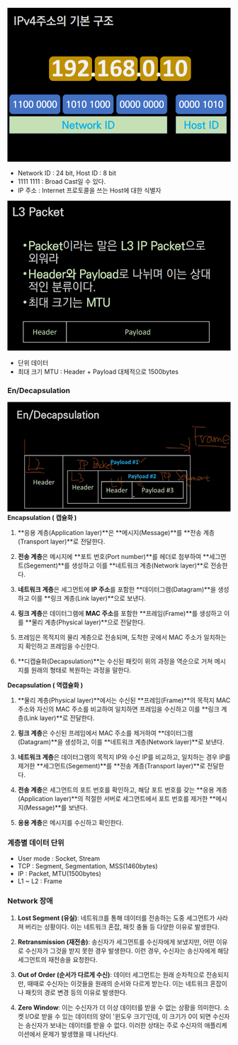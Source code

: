 ![Alt text](/img/network_img/ipv4.png)
- Network ID : 24 bit, Host ID : 8 bit
- 1111 1111 : Broad Cast일 수 있다.
- IP 주소 : Internet 프로토콜을 쓰는 Host에 대한 식별자

![Alt text](/img/network_img/packet.png)
- 단위 데이터
- 최대 크기 MTU : Header + Payload 대체적으로 1500bytes

### En/Decapsulation

![Alt text](/img/network_img/capsulation.png)
**Encapsulation ( 캡슐화 )**

1. **응용 계층(Application layer)**은 **메시지(Message)**를 **전송 계층(Transport layer)**로 전달한다.

2. **전송 계층**은 메시지에 **포트 번호(Port number)**를 헤더로 첨부하여 **세그먼트(Segement)**를 생성하고 이를 **네트워크 계층(Network layer)**로 전송한다.

3. **네트워크 계층**은 세그먼트에 **IP 주소**를 포함한 **데이터그램(Datagram)**을 생성하고 이를 **링크 계층(Link layer)**으로 보낸다.

4. **링크 계층**은 데이터그램에 **MAC 주소**를 포함한 **프레임(Frame)**를 생성하고 이를 **물리 계층(Physical layer)**으로 전달한다.

5. 프레임은 목적지의 물리 계층으로 전송되며, 도착한 곳에서 MAC 주소가 일치하는지 확인하고 프레임을 수신한다.

6. **디캡슐화(Decapsulation)**는 수신된 패킷이 위의 과정을 역순으로 거쳐 메시지를 원래의 형태로 복원하는 과정을 말한다.

**Decapsulation ( 역캡슐화 )**

1. **물리 계층(Physical layer)**에서는 수신된 **프레임(Frame)**의 목적지 MAC 주소와 자신의 MAC 주소를 비교하여 일치하면 프레임을 수신하고 이를 **링크 계층(Link layer)**로 전달한다.

2. **링크 계층**은 수신된 프레임에서 MAC 주소를 제거하여 **데이터그램(Datagram)**을 생성하고, 이를 **네트워크 계층(Network layer)**로 보낸다.

3. **네트워크 계층**은 데이터그램의 목적지 IP와 수신 IP를 비교하고, 일치하는 경우 IP를 제거한 **세그먼트(Segement)**를 **전송 계층(Transport layer)**로 전달한다.

4. **전송 계층**은 세그먼트의 포트 번호를 확인하고, 해당 포트 번호를 갖는 **응용 계층(Application layer)**의 적절한 서버로 세그먼트에서 포트 번호를 제거한 **메시지(Message)**를 보낸다.

5. **응용 계층**은 메시지를 수신하고 확인한다.

### 계층별 데이터 단위
- User mode : Socket, Stream
- TCP : Segment, Segmentation, MSS(1460bytes)
- IP : Packet, MTU(1500bytes)
- L1 ~ L2 : Frame

### Network 장애
1. **Lost Segment (유실)**: 네트워크를 통해 데이터를 전송하는 도중 세그먼트가 사라져 버리는 상황이다. 이는 네트워크 혼잡, 패킷 충돌 등 다양한 이유로 발생한다.

2. **Retransmission (재전송)**: 송신자가 세그먼트를 수신자에게 보냈지만, 어떤 이유로 수신자가 그것을 받지 못한 경우 발생한다. 이런 경우, 수신자는 송신자에게 해당 세그먼트의 재전송을 요청한다.

3. **Out of Order (순서가 다르게 수신)**: 데이터 세그먼트는 원래 순차적으로 전송되지만, 때때로 수신자는 이것들을 원래의 순서와 다르게 받는다. 이는 네트워크 혼잡이나 패킷의 경로 변경 등의 이유로 발생한다.

4. **Zero Window**: 이는 수신자가 더 이상 데이터를 받을 수 없는 상황을 의미한다. 소켓 I/O로 받을 수 있는 데이터의 양이 '윈도우 크기'인데, 이 크기가 0이 되면 수신자는 송신자가 보내는 데이터를 받을 수 없다. 이러한 상태는 주로 수신자의 애플리케이션에서 문제가 발생했을 때 나타난다.